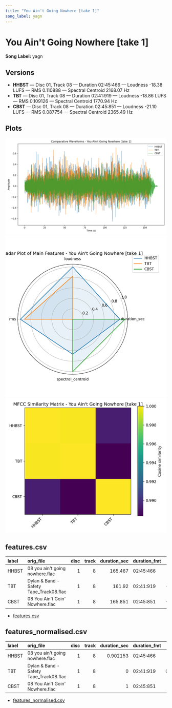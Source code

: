 ```yaml
---
title: "You Ain't Going Nowhere [take 1]"
song_label: yagn
---
```


# You Ain't Going Nowhere [take 1]

**Song Label:** yagn

## Versions
- **HHBST** — Disc 01, Track 08 — Duration 02:45:466 — Loudness -18.38 LUFS — RMS 0.110888 — Spectral Centroid 2168.07 Hz
- **TBT** — Disc 01, Track 08 — Duration 02:41:919 — Loudness -18.86 LUFS — RMS 0.109126 — Spectral Centroid 1770.94 Hz
- **CBST** — Disc 01, Track 08 — Duration 02:45:851 — Loudness -21.10 LUFS — RMS 0.087754 — Spectral Centroid 2365.49 Hz

## Plots
![Waveforms](waveforms.png)
![Radar Plot](radar_plot.png)
![MFCC Similarity](similarity_matrix.png)

## features.csv
| label   | orig_file                               |   disc |   track |   duration_sec | duration_fmt   |   loudness |       rms |   spectral_centroid |
|:--------|:----------------------------------------|-------:|--------:|---------------:|:---------------|-----------:|----------:|--------------------:|
| HHBST   | 08 you ain't going nowhere.flac         |      1 |       8 |        165.467 | 02:45:466      |   -18.377  | 0.110888  |             2168.07 |
| TBT     | Dylan & Band - Safety Tape_Track08.flac |      1 |       8 |        161.92  | 02:41:919      |   -18.8616 | 0.109126  |             1770.94 |
| CBST    | 08 You Ain't Goin' Nowhere.flac         |      1 |       8 |        165.851 | 02:45:851      |   -21.1045 | 0.0877545 |             2365.49 |

- [features.csv](features.csv)

## features_normalised.csv
| label   | orig_file                               |   disc |   track |   duration_sec | duration_fmt   |   loudness |      rms |   spectral_centroid |
|:--------|:----------------------------------------|-------:|--------:|---------------:|:---------------|-----------:|---------:|--------------------:|
| HHBST   | 08 you ain't going nowhere.flac         |      1 |       8 |       0.902153 | 02:45:466      |   1        | 1        |            0.667944 |
| TBT     | Dylan & Band - Safety Tape_Track08.flac |      1 |       8 |       0        | 02:41:919      |   0.822321 | 0.923848 |            0        |
| CBST    | 08 You Ain't Goin' Nowhere.flac         |      1 |       8 |       1        | 02:45:851      |   0        | 0        |            1        |

- [features_normalised.csv](features_normalised.csv)

